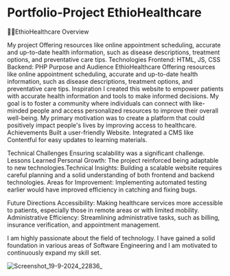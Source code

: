 # Portfolio-Project  EthioHealthcare
 
🎉🎉EthioHealthcare Overview

My project Offering resources like online appointment scheduling, accurate and up-to-date health information, such as disease descriptions, treatment options, and preventative care tips.
Technologies
Frontend: HTML, JS, CSS
Backend: PHP
Purpose and Audience
EthioHealthcare Offering resources like online appointment scheduling, accurate and up-to-date health information, such as disease descriptions, treatment options, and preventative care tips.
Inspiration
I created this website to empower patients with accurate health information and tools to make informed decisions. My goal is to foster a community where individuals can connect with like-minded people and access personalized resources to improve their overall well-being.  My primary motivation was to create a platform that could positively impact people's lives by improving access to healthcare.
Achievements
Built a user-friendly Website.
Integrated a CMS like Contentful for easy updates to learning materials.

Technical Challenges
Ensuring scalability was a significant challenge. 
Lessons Learned
Personal Growth: The project reinforced being adaptable to new technologies.Technical Insights: Building a scalable website requires careful planning and a solid      understanding of both frontend and backend technologies.
Areas for Improvement: Implementing automated testing earlier would have improved efficiency in catching and fixing bugs.



Future Directions
Accessibility: Making healthcare services more accessible to patients, especially those in remote areas or with limited mobility.
Administrative Efficiency: Streamlining administrative tasks, such as billing, insurance verification, and appointment management.
 
I am highly passionate about the field of technology. I have gained a solid foundation in various areas of Software Engineering and I am motivated to continuously expand my skill set.
 
 


![Screenshot_19-9-2024_22836_](https://github.com/user-attachments/assets/edf525eb-0a3e-45b1-b7dd-5113d3b15e7b)

